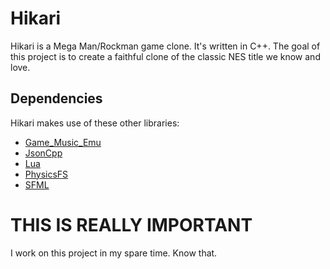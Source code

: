 Hikari
======

Hikari is a Mega Man/Rockman game clone. It's written in C++. The goal of this 
project is to create a faithful clone of the classic NES title we know and love.

Dependencies
------------

Hikari makes use of these other libraries:

* [Game_Music_Emu](http://slack.net/~ant/libs/audio.html#Game_Music_Emu)
* [JsonCpp](http://jsoncpp.sourceforge.net/)
* [Lua](http://www.lua.org/)
* [PhysicsFS](http://icculus.org/physfs/)
* [SFML](http://www.sfml-dev.org)

THIS IS REALLY IMPORTANT
========================

I work on this project in my spare time. Know that.